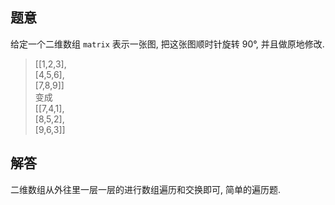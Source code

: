 ## 题意

给定一个二维数组 `matrix` 表示一张图, 把这张图顺时针旋转 90°, 并且做原地修改.

> [[1,2,3],  
[4,5,6],  
[7,8,9]]  
变成  
[[7,4,1],  
[8,5,2],  
[9,6,3]]

## 解答

二维数组从外往里一层一层的进行数组遍历和交换即可, 简单的遍历题.